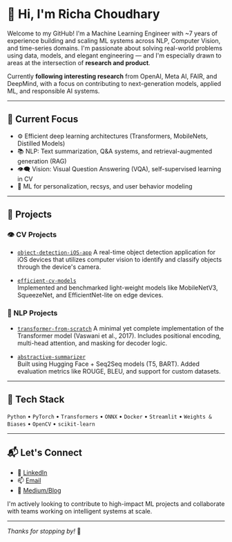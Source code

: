# 👋 Hi, I'm Richa Choudhary

Welcome to my GitHub! I'm a Machine Learning Engineer with ~7 years of experience building and scaling ML systems across NLP, Computer Vision, and time-series domains. I'm passionate about solving real-world problems using data, models, and elegant engineering — and I'm especially drawn to areas at the intersection of **research and product**.

Currently **following interesting research** from OpenAI, Meta AI, FAIR, and DeepMind, with a focus on contributing to next-generation models, applied ML, and responsible AI systems.

---

## 🔬 Current Focus

- ⚙️ Efficient deep learning architectures (Transformers, MobileNets, Distilled Models)
- 📚 NLP: Text summarization, Q&A systems, and retrieval-augmented generation (RAG)
- 👁️‍🗨️ Vision: Visual Question Answering (VQA), self-supervised learning in CV
- 🧠 ML for personalization, recsys, and user behavior modeling

---

## 📂 Projects

### 👁️ CV Projects

- [`object-detection-iOS-app`](https://github.com/richachoudhary/object-detection-ios-app)
  A real-time object detection application for iOS devices that utilizes computer vision to identify and classify objects through the device's camera.


- [`efficient-cv-models`]()  
  Implemented and benchmarked light-weight models like MobileNetV3, SqueezeNet, and EfficientNet-lite on edge devices.  

### 🧠 NLP Projects

- [`transformer-from-scratch`](https://github.com/richachoudhary/MLCoding/blob/main/NLP_GENAI/transformer.py)
  A minimal yet complete implementation of the Transformer model (Vaswani et al., 2017). Includes positional encoding, multi-head attention, and masking for decoder logic.  


- [`abstractive-summarizer`](https://github.com/yourusername/abstractive-summarizer)  
  Built using Hugging Face + Seq2Seq models (T5, BART). Added evaluation metrics like ROUGE, BLEU, and support for custom datasets.  


---


## 🧰 Tech Stack

`Python` • `PyTorch` • `Transformers` • `ONNX` • `Docker` • `Streamlit` • `Weights & Biases` • `OpenCV` • `scikit-learn`

---

## 📬 Let's Connect

- 💼 [LinkedIn](https://www.linkedin.com/in/richa-choudhary0709/)  
- 📫 [Email](richa_choudhary07.09@gmail.com)
- 🧠 [Medium/Blog](https://medium.com/@richa4dhry/building-a-real-time-object-detection-app-with-swiftui-coreml-and-vision-cd476c88434d)

I'm actively looking to contribute to high-impact ML projects and collaborate with teams working on intelligent systems at scale.

---

*Thanks for stopping by!* 🌱
